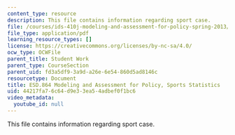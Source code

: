 ```yaml
---
content_type: resource
description: This file contains information regarding sport case.
file: /courses/ids-410j-modeling-and-assessment-for-policy-spring-2013/44217fa76c64d9e33ea54adbef0f1bc6_MITESD_864S13_SportsCase.pdf
file_type: application/pdf
learning_resource_types: []
license: https://creativecommons.org/licenses/by-nc-sa/4.0/
ocw_type: OCWFile
parent_title: Student Work
parent_type: CourseSection
parent_uid: fd3a5df9-3a9d-a26e-6e54-860d5ad8146c
resourcetype: Document
title: ESD.864 Modeling and Assessment for Policy, Sports Statistics
uid: 44217fa7-6c64-d9e3-3ea5-4adbef0f1bc6
video_metadata:
  youtube_id: null
---
```

This file contains information regarding sport case.